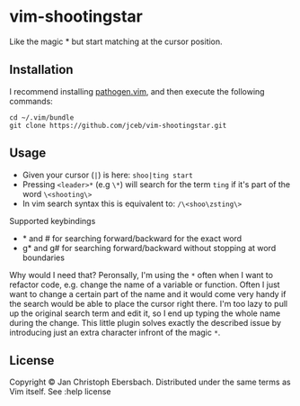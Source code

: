 vim-shootingstar
================

Like the magic * but start matching at the cursor position.

Installation
------------

I recommend installing [pathogen.vim](https://github.com/tpope/vim-pathogen), and then execute the following commands:

    cd ~/.vim/bundle
    git clone https://github.com/jceb/vim-shootingstar.git

Usage
-----

* Given your cursor (`|`) is here: `shoo|ting start`
* Pressing `<leader>*` (e.g `\*`) will search for the term `ting` if it's part of the word `\<shooting\>`
* In vim search syntax this is equivalent to: `/\<shoo\zsting\>`

Supported keybindings
* <Leader>* and <Leader># for searching forward/backward for the exact word
* <Leader>g* and <Leader>g# for searching forward/backward without stopping at word boundaries

Why would I need that?
Peronsally, I'm using the `*` often when I want to refactor code, e.g. change the name of a variable or function.
Often I just want to change a certain part of the name and it would come very handy if the search would be able to place the cursor right there.
I'm too lazy to pull up the original search term and edit it, so I end up typing the whole name during the change.
This little plugin solves exactly the described issue by introducing just an extra character infront of the magic `*`.

License
-------
Copyright © Jan Christoph Ebersbach. Distributed under the same terms as Vim itself. See :help license
